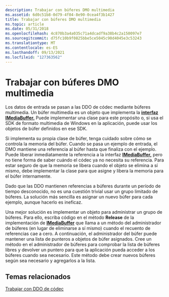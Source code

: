 ```yaml
---
description: Trabajar con búferes DMO multimedia
ms.assetid: 6d0c51b8-0d79-4f04-8e90-0cea4f3b1427
title: Trabajar con búferes DMO multimedia
ms.topic: article
ms.date: 05/31/2018
ms.openlocfilehash: 4c870b3a4a035c71a4dcadf9a38b4c2a150097e7
ms.sourcegitcommit: d75fc10b9f0825bbe5ce5045c90d4045e3c53243
ms.translationtype: MT
ms.contentlocale: es-ES
ms.lasthandoff: 09/13/2021
ms.locfileid: "127363562"
---
```

# <a name="working-with-dmo-media-buffers"></a>Trabajar con búferes DMO multimedia

Los datos de entrada se pasan a las DDO de códec mediante búferes multimedia. Un búfer multimedia es un objeto que implementa la [**interfaz IMediaBuffer.**](/previous-versions/windows/desktop/api/mediaobj/nn-mediaobj-imediabuffer) Puede implementar una clase para este propósito o, si usa el SDK de formato multimedia de Windows en la aplicación, puede usar los objetos de búfer definidos en ese SDK.

Si implementa su propia clase de búfer, tenga cuidado sobre cómo se controla la memoria del búfer. Cuando se pasa un ejemplo de entrada, el DMO mantiene una referencia al búfer hasta que finaliza con el ejemplo. Puede liberar inmediatamente la referencia a la interfaz [**IMediaBuffer,**](/previous-versions/windows/desktop/api/mediaobj/nn-mediaobj-imediabuffer) pero no tiene forma de saber cuándo el códec ya no necesita su referencia. Para estar seguro de que la memoria se libera cuando el objeto se elimina a sí mismo, debe implementar la clase para que asigne y libera la memoria para el búfer internamente.

Dado que las DDO mantienen referencias a búferes durante un período de tiempo desconocido, no es una cuestión trivial usar un grupo limitado de búferes. La solución más sencilla es asignar un nuevo búfer para cada ejemplo, aunque hacerlo es ineficaz.

Una mejor solución es implementar un objeto para administrar un grupo de búferes. Para ello, escriba código en el método **Release** de la implementación de [**IMediaBuffer**](/previous-versions/windows/desktop/api/mediaobj/nn-mediaobj-imediabuffer) que llama a un método del administrador de búferes (en lugar de eliminarse a sí mismo) cuando el recuento de referencias cae a cero. A continuación, el administrador del búfer puede mantener una lista de punteros a objetos de búfer asignados. Cree un método en el administrador de búferes para comprobar la lista de búferes libres y devolver un puntero para que la aplicación pueda acceder a los búferes cuando sea necesario. Este método debe crear nuevos búferes según sea necesario y agregarlos a la lista.

## <a name="related-topics"></a>Temas relacionados

<dl> <dt>

[Trabajar con DDO de códec](workingwithcodecdmos.md)
</dt> </dl>

 

 
